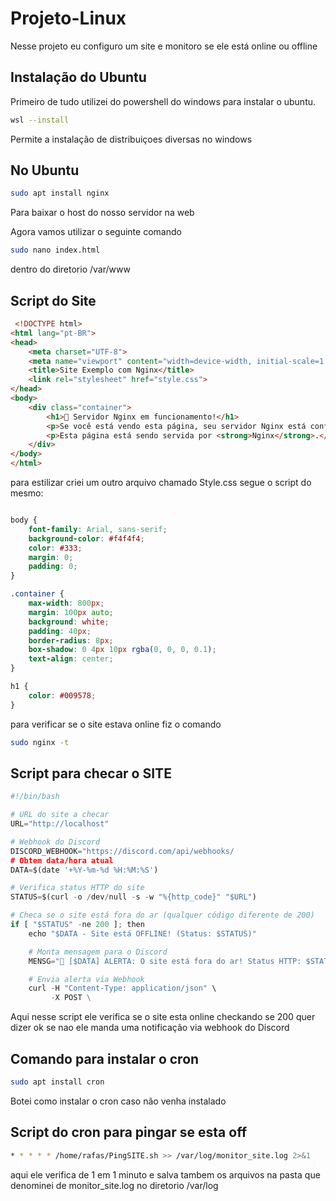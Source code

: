 # Projeto-Linux 

 Nesse projeto eu configuro um site e monitoro se ele está online ou offline 
 
## Instalação do Ubuntu 

 Primeiro de tudo utilizei do powershell do windows para instalar o ubuntu.

 ```bash
 wsl --install 
```
 Permite a instalação de distribuiçoes diversas no windows
## No Ubuntu

```bash
sudo apt install nginx
```
Para baixar o host do nosso servidor na web

Agora vamos utilizar o seguinte comando 
```bash
sudo nano index.html
```
dentro do diretorio /var/www

 ## Script do Site 
```html
 <!DOCTYPE html>
<html lang="pt-BR">
<head>
    <meta charset="UTF-8">
    <meta name="viewport" content="width=device-width, initial-scale=1.0">
    <title>Site Exemplo com Nginx</title>
    <link rel="stylesheet" href="style.css">
</head>
<body>
    <div class="container">
        <h1>🚀 Servidor Nginx em funcionamento!</h1>
        <p>Se você está vendo esta página, seu servidor Nginx está configurado corretamente!</p>
        <p>Esta página está sendo servida por <strong>Nginx</strong>.</p>
    </div>
</body>
</html>
```
para estilizar criei um outro arquivo chamado Style.css segue o script do mesmo:
 
```css

body {
    font-family: Arial, sans-serif;
    background-color: #f4f4f4;
    color: #333;
    margin: 0;
    padding: 0;
}

.container {
    max-width: 800px;
    margin: 100px auto;
    background: white;
    padding: 40px;
    border-radius: 8px;
    box-shadow: 0 4px 10px rgba(0, 0, 0, 0.1);
    text-align: center;
}

h1 {
    color: #009578;
}
```
para verificar se o site estava online fiz o comando 
```bash
sudo nginx -t
```
## Script para checar o SITE
```python
#!/bin/bash

# URL do site a checar
URL="http://localhost"

# Webhook do Discord
DISCORD_WEBHOOK="https://discord.com/api/webhooks/
# Obtem data/hora atual
DATA=$(date '+%Y-%m-%d %H:%M:%S')

# Verifica status HTTP do site
STATUS=$(curl -o /dev/null -s -w "%{http_code}" "$URL")

# Checa se o site está fora do ar (qualquer código diferente de 200)
if [ "$STATUS" -ne 200 ]; then
    echo "$DATA - Site está OFFLINE! (Status: $STATUS)"

    # Monta mensagem para o Discord
    MENSG="🚨 [$DATA] ALERTA: O site está fora do ar! Status HTTP: $STATUS"

    # Envia alerta via Webhook
    curl -H "Content-Type: application/json" \
         -X POST \
 ```
Aqui nesse script ele verifica se o site esta online checkando se 200 quer dizer ok se nao ele manda uma notificação via webhook do Discord

## Comando para instalar o cron
```bash
sudo apt install cron
```
Botei como instalar o cron caso não venha instalado

## Script do cron para pingar se esta off
```bash
* * * * * /home/rafas/PingSITE.sh >> /var/log/monitor_site.log 2>&1
```
aqui ele verifica de 1 em 1 minuto e salva tambem os arquivos na pasta que denominei de monitor_site.log no diretorio /var/log
